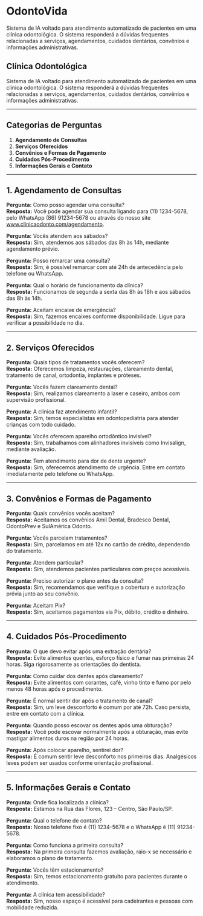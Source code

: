 # OdontoVida
Sistema de IA voltado para atendimento automatizado de pacientes em uma clínica odontológica. O sistema responderá a dúvidas frequentes relacionadas a serviços, agendamentos, cuidados dentários, convênios e informações administrativas.

## Clínica Odontológica

Sistema de IA voltado para atendimento automatizado de pacientes em uma clínica odontológica. O sistema responderá a dúvidas frequentes relacionadas a serviços, agendamentos, cuidados dentários, convênios e informações administrativas.

---

## Categorias de Perguntas

1. **Agendamento de Consultas**
2. **Serviços Oferecidos**
3. **Convênios e Formas de Pagamento**
4. **Cuidados Pós-Procedimento**
5. **Informações Gerais e Contato**

---

## 1. Agendamento de Consultas


**Pergunta:** Como posso agendar uma consulta?  
**Resposta:** Você pode agendar sua consulta ligando para (11) 1234-5678, pelo WhatsApp (86) 91234-5678 ou através do nosso site www.clinicaodonto.com/agendamento.

**Pergunta:** Vocês atendem aos sábados?  
**Resposta:** Sim, atendemos aos sábados das 8h às 14h, mediante agendamento prévio.

**Pergunta:** Posso remarcar uma consulta?  
**Resposta:** Sim, é possível remarcar com até 24h de antecedência pelo telefone ou WhatsApp.

**Pergunta:** Qual o horário de funcionamento da clínica?  
**Resposta:** Funcionamos de segunda a sexta das 8h às 18h e aos sábados das 8h às 14h.

**Pergunta:** Aceitam encaixe de emergência?  
**Resposta:** Sim, fazemos encaixes conforme disponibilidade. Ligue para verificar a possibilidade no dia.

---

## 2. Serviços Oferecidos

**Pergunta:** Quais tipos de tratamentos vocês oferecem?  
**Resposta:** Oferecemos limpeza, restaurações, clareamento dental, tratamento de canal, ortodontia, implantes e próteses.

**Pergunta:** Vocês fazem clareamento dental?  
**Resposta:** Sim, realizamos clareamento a laser e caseiro, ambos com supervisão profissional.

**Pergunta:** A clínica faz atendimento infantil?  
**Resposta:** Sim, temos especialistas em odontopediatria para atender crianças com todo cuidado.

**Pergunta:** Vocês oferecem aparelho ortodôntico invisível?  
**Resposta:** Sim, trabalhamos com alinhadores invisíveis como Invisalign, mediante avaliação.

**Pergunta:** Tem atendimento para dor de dente urgente?  
**Resposta:** Sim, oferecemos atendimento de urgência. Entre em contato imediatamente pelo telefone ou WhatsApp.

---

## 3. Convênios e Formas de Pagamento

**Pergunta:** Quais convênios vocês aceitam?  
**Resposta:** Aceitamos os convênios Amil Dental, Bradesco Dental, OdontoPrev e SulAmérica Odonto.

**Pergunta:** Vocês parcelam tratamentos?  
**Resposta:** Sim, parcelamos em até 12x no cartão de crédito, dependendo do tratamento.

**Pergunta:** Atendem particular?  
**Resposta:** Sim, atendemos pacientes particulares com preços acessíveis.

**Pergunta:** Preciso autorizar o plano antes da consulta?  
**Resposta:** Sim, recomendamos que verifique a cobertura e autorização prévia junto ao seu convênio.

**Pergunta:** Aceitam Pix?  
**Resposta:** Sim, aceitamos pagamentos via Pix, débito, crédito e dinheiro.

---

## 4. Cuidados Pós-Procedimento

**Pergunta:** O que devo evitar após uma extração dentária?  
**Resposta:** Evite alimentos quentes, esforço físico e fumar nas primeiras 24 horas. Siga rigorosamente as orientações do dentista.

**Pergunta:** Como cuidar dos dentes após clareamento?  
**Resposta:** Evite alimentos com corantes, café, vinho tinto e fumo por pelo menos 48 horas após o procedimento.

**Pergunta:** É normal sentir dor após o tratamento de canal?  
**Resposta:** Sim, um leve desconforto é comum por até 72h. Caso persista, entre em contato com a clínica.

**Pergunta:** Quando posso escovar os dentes após uma obturação?  
**Resposta:** Você pode escovar normalmente após a obturação, mas evite mastigar alimentos duros na região por 24 horas.

**Pergunta:** Após colocar aparelho, sentirei dor?  
**Resposta:** É comum sentir leve desconforto nos primeiros dias. Analgésicos leves podem ser usados conforme orientação profissional.

---

## 5. Informações Gerais e Contato

**Pergunta:** Onde fica localizada a clínica?  
**Resposta:** Estamos na Rua das Flores, 123 – Centro, São Paulo/SP.

**Pergunta:** Qual o telefone de contato?  
**Resposta:** Nosso telefone fixo é (11) 1234-5678 e o WhatsApp é (11) 91234-5678.

**Pergunta:** Como funciona a primeira consulta?  
**Resposta:** Na primeira consulta fazemos avaliação, raio-x se necessário e elaboramos o plano de tratamento.

**Pergunta:** Vocês têm estacionamento?  
**Resposta:** Sim, temos estacionamento gratuito para pacientes durante o atendimento.

**Pergunta:** A clínica tem acessibilidade?  
**Resposta:** Sim, nosso espaço é acessível para cadeirantes e pessoas com mobilidade reduzida.
